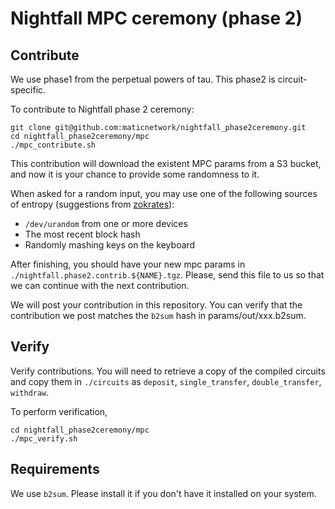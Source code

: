 # Nightfall MPC ceremony (phase 2)

## Contribute
We use phase1 from the perpetual powers of tau. This phase2 is circuit-specific.

To contribute to Nightfall phase 2 ceremony:

```
git clone git@github.com:maticnetwork/nightfall_phase2ceremony.git
cd nightfall_phase2ceremony/mpc
./mpc_contribute.sh
```

This contribution will download the existent MPC params from a S3 bucket, and now it is your chance to provide some randomness to it.

When asked for a random input, you may use one of the following sources of entropy (suggestions from [zokrates](https://zokrates.github.io/toolbox/trusted_setup.html)):

- `/dev/urandom` from one or more devices
- The most recent block hash
- Randomly mashing keys on the keyboard

After finishing, you should have your new mpc params in `./nightfall.phase2.contrib.${NAME}.tgz`. Please, send this file to us so that we can continue
with the next contribution. 

We will post your contribution in this repository. You can verify that the contribution we post matches the `b2sum` hash in params/out/xxx.b2sum.

## Verify
Verify contributions. You will need to retrieve a copy of the compiled circuits and copy them in `./circuits` as `deposit`, `single_transfer`, `double_transfer`, `withdraw`.

To perform verification, 
```
cd nightfall_phase2ceremony/mpc
./mpc_verify.sh
```


## Requirements
We use `b2sum`. Please install it if you don't have it installed on your system.

